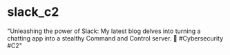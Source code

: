 # slack_c2
"Unleashing the power of Slack: My latest blog delves into turning a chatting app into a stealthy Command and Control server. 🚀 #Cybersecurity #C2"
